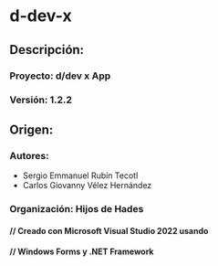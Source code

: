 # d-dev-x

## Descripción:

### Proyecto: d/dev x App
### Versión: 1.2.2

## Origen:
### Autores: 
- Sergio Emmanuel Rubín Tecotl
- Carlos Giovanny Vélez Hernández
### Organización: Hijos de Hades


#### // Creado con Microsoft Visual Studio 2022 usando
#### // Windows Forms y .NET Framework

